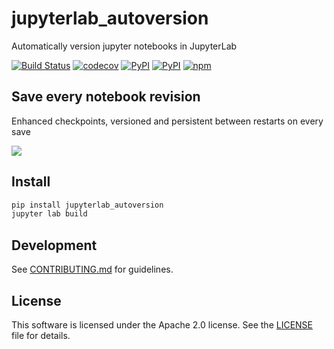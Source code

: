 # jupyterlab_autoversion
Automatically version jupyter notebooks in JupyterLab

[![Build Status](https://github.com/timkpaine/jupyterlab_autoversion/workflows/Build%20Status/badge.svg?branch=main)](https://github.com/timkpaine/jupyterlab_autoversion/actions?query=workflow%3A%22Build+Status)
[![codecov](https://codecov.io/gh/timkpaine/jupyterlab_autoversion/branch/master/graph/badge.svg)](https://codecov.io/gh/timkpaine/jupyterlab_autoversion)
[![PyPI](https://img.shields.io/pypi/l/jupyterlab_autoversion.svg)](https://pypi.python.org/pypi/jupyterlab_autoversion)
[![PyPI](https://img.shields.io/pypi/v/jupyterlab_autoversion.svg)](https://pypi.python.org/pypi/jupyterlab_autoversion)
[![npm](https://img.shields.io/npm/v/jupyterlab_autoversion.svg)](https://www.npmjs.com/package/jupyterlab_autoversion)


## Save every notebook revision
Enhanced checkpoints, versioned and persistent between restarts on every save

![](https://raw.githubusercontent.com/timkpaine/jupyterlab_autoversion/main/docs/example.gif)


## Install

```bash
pip install jupyterlab_autoversion
jupyter lab build
```


## Development

See [CONTRIBUTING.md](./CONTRIBUTING.md) for guidelines.


## License

This software is licensed under the Apache 2.0 license. See the
[LICENSE](LICENSE) file for details.
